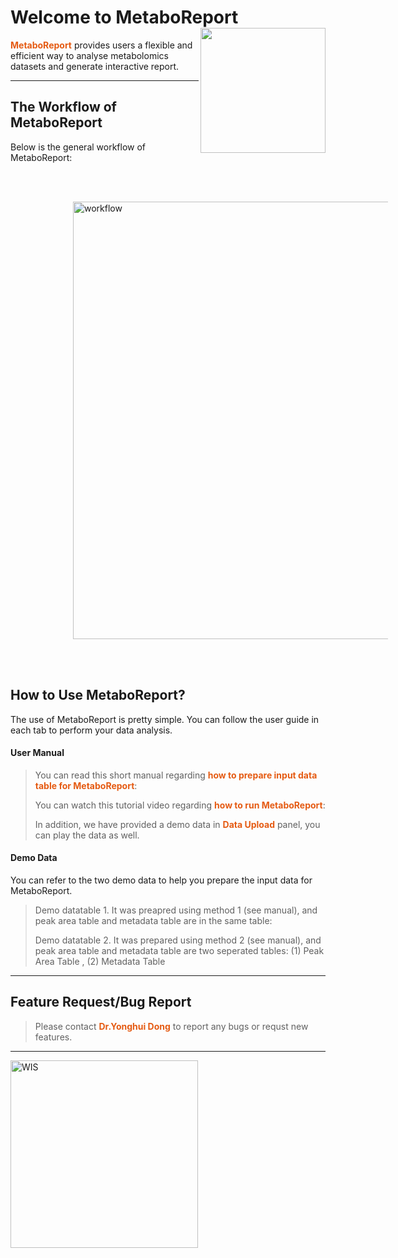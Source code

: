 
# Welcome to MetaboReport &nbsp;<img src='www/img/logo.png' align="right" height="200"/>

<b><span style="color:#E55B13">MetaboReport</span></b> provides users a flexible and efficient way to analyse metabolomics datasets and generate interactive report.

---

## The Workflow of MetaboReport

Below is the general workflow of MetaboReport:

<br></br>

<img src='www/img/workflow.png' alt='workflow' title='workflow' style="vertical-align:middle;margin:0px 100px" width='700'/>

<br></br>


## How to Use MetaboReport?

The use of MetaboReport is pretty simple. You can follow the user guide in each tab to perform your data analysis. 

#### User Manual

> You can read this short manual regarding <b><span style="color:#E55B13">how to prepare input data table for MetaboReport</span></b>: <a href="www/How.pdf" target="_new"><i class="fa fa-file-pdf-o fa-2xl" aria-hidden="true"></i></a>
> 
> You can watch this tutorial video regarding <b><span style="color:#E55B13">how to run MetaboReport</span></b>: <a href="" target="_new"><i class="fa fa-youtube fa-2xl" aria-hidden="true"></i></a>
>
> In addition, we have provided a demo data in <b><span style="color:#E55B13">Data Upload</span></b> panel, you can play the data as well.

#### Demo Data

You can refer to the two demo data to help you prepare the input data for MetaboReport.

> Demo datatable 1. It was preapred using method 1 (see manual), and peak area table and metadata table are in the same table: <a href="" target="_new"><i class="fa fa-download fa-xl" aria-hidden="true"></i></i></a>
>
> Demo datatable 2. It was prepared using method 2 (see manual), and peak area table and metadata table are two seperated tables: (1) Peak Area Table <a href="" target="_new"><i class="fa fa-download fa-xl" aria-hidden="true"></i></i></a>, (2) Metadata Table <a href="" target="_new"><i class="fa fa-download fa-xl" aria-hidden="true"></i></i></a>

---


## Feature Request/Bug Report

> Please contact <b><span style="color:#E55B13">Dr.Yonghui Dong</span></b> [<i class="fa fa-envelope-o fa-xl" aria-hidden="true"></i>](mailto:yonghui.dong@gmail.com) to report any bugs or requst new features.

---
<a href= 'https://www.weizmann.ac.il'><img src='www/img/WIS.png' alt='WIS' title='Weizmann Institute of Science' width='300'/></a>
